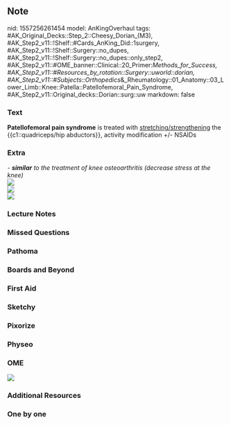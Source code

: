 ## Note
nid: 1557256261454
model: AnKingOverhaul
tags: #AK_Original_Decks::Step_2::Cheesy_Dorian_(M3), #AK_Step2_v11::!Shelf::#Cards_AnKing_Did::1surgery, #AK_Step2_v11::!Shelf::Surgery::no_dupes, #AK_Step2_v11::!Shelf::Surgery::no_dupes::only_step2, #AK_Step2_v11::#OME_banner::Clinical::20_Primer:_Methods_for_Success, #AK_Step2_v11::#Resources_by_rotation::Surgery::uworld::dorian, #AK_Step2_v11::#Subjects::Orthopedics_&_Rheumatology::01_Anatomy::03_Lower_Limb::Knee::Patella::Patellofemoral_Pain_Syndrome, #AK_Step2_v11::Original_decks::Dorian::surg::uw
markdown: false

### Text
<b>Patellofemoral pain syndrome</b> is treated with
<u>stretching/strengthening</u> the {{c1::quadriceps/hip
abductors}}, activity modification +/- NSAIDs

### Extra
<div style="display: inline !important;"></div><i>- <b>similar</b>
to the treatment of knee osteoarthritis (decrease stress at the
knee)</i>
<div><img src="paste-4476700247195649.jpg"></div><b><img src=
"oh.png"></b>
<div>
  <i><img src="zxz.png"></i>
</div>

### Lecture Notes


### Missed Questions


### Pathoma


### Boards and Beyond


### First Aid


### Sketchy


### Pixorize


### Physeo


### OME
<div class="ome-widget">
  <a href="https://onlinemeded.org/spa/surgery?ref=anki"><img src=
  "_OME_AnkiFlashcards_Topic_1.png"></a>
</div>

### Additional Resources


### One by one

